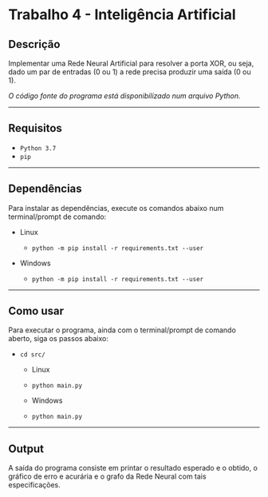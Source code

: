 # Trabalho 4 - Inteligência Artificial

## Descrição

Implementar uma Rede Neural Artificial para resolver a porta XOR, ou seja, dado um par de entradas (0 ou 1) a rede precisa produzir uma saída (0 ou 1).

*O código fonte do programa está disponibilizado num arquivo Python.*

---
## Requisitos

* `Python 3.7`
* `pip`
  
---
## Dependências

Para instalar as dependências, execute os comandos abaixo num terminal/prompt de comando:

* Linux
  * `python -m pip install -r requirements.txt --user`

* Windows
  * `python -m pip install -r requirements.txt --user`

---
## Como usar

Para executar o programa, ainda com o terminal/prompt de comando aberto, siga os passos abaixo:
* `cd src/`
  * Linux
  * `python main.py`


  * Windows
  * `python main.py`

---
## Output

A saída do programa consiste em printar o resultado esperado e o obtido, o gráfico de erro e acurária e o grafo da Rede Neural com tais especificações.
